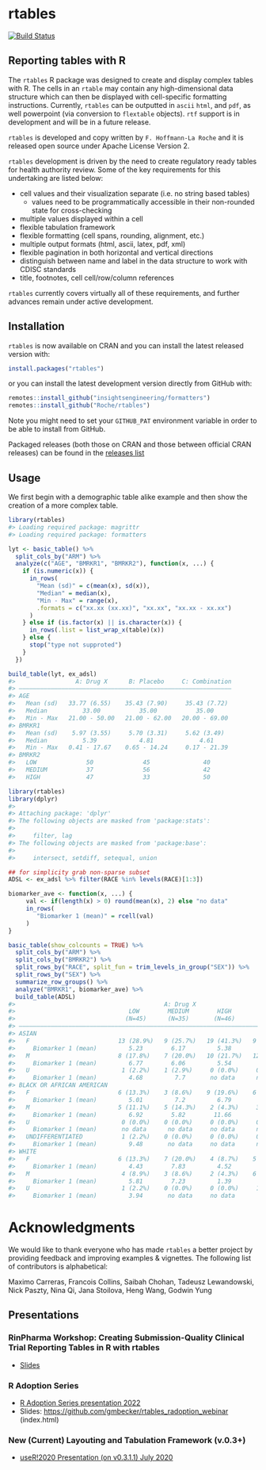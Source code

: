 
<!-- README.md is generated from README.Rmd. Please edit that file -->

# rtables

[![Build
Status](https://travis-ci.org/Roche/rtables.svg?branch=master)](https://travis-ci.org/Roche/rtables/)

## Reporting tables with R

The `rtables` R package was designed to create and display complex
tables with R. The cells in an `rtable` may contain any high-dimensional
data structure which can then be displayed with cell-specific formatting
instructions. Currently, `rtables` can be outputted in `ascii` `html`,
and `pdf`, as well powerpoint (via conversion to `flextable` objects).
`rtf` support is in development and will be in a future release.

`rtables` is developed and copy written by `F. Hoffmann-La Roche` and it
is released open source under Apache License Version 2.

`rtables` development is driven by the need to create regulatory ready
tables for health authority review. Some of the key requirements for
this undertaking are listed below:

- cell values and their visualization separate (i.e. no string based
  tables)
  - values need to be programmatically accessible in their non-rounded
    state for cross-checking
- multiple values displayed within a cell
- flexible tabulation framework
- flexible formatting (cell spans, rounding, alignment, etc.)
- multiple output formats (html, ascii, latex, pdf, xml)
- flexible pagination in both horizontal and vertical directions
- distinguish between name and label in the data structure to work with
  CDISC standards
- title, footnotes, cell cell/row/column references

`rtables` currently covers virtually all of these requirements, and
further advances remain under active development.

## Installation

`rtables` is now available on CRAN and you can install the latest
released version with:

``` r
install.packages("rtables")
```

or you can install the latest development version directly from GitHub
with:

``` r
remotes::install_github("insightsengineering/formatters")
remotes::install_github("Roche/rtables")
```

Note you might need to set your `GITHUB_PAT` environment variable in
order to be able to install from GitHub.

Packaged releases (both those on CRAN and those between official CRAN
releases) can be found in the [releases
list](https://github.com/Roche/rtables/releases)

## Usage

We first begin with a demographic table alike example and then show the
creation of a more complex table.

``` r
library(rtables)
#> Loading required package: magrittr
#> Loading required package: formatters

lyt <- basic_table() %>%
  split_cols_by("ARM") %>%
  analyze(c("AGE", "BMRKR1", "BMRKR2"), function(x, ...) {
    if (is.numeric(x)) {
      in_rows(
        "Mean (sd)" = c(mean(x), sd(x)),
        "Median" = median(x),
        "Min - Max" = range(x),
        .formats = c("xx.xx (xx.xx)", "xx.xx", "xx.xx - xx.xx")
      )
    } else if (is.factor(x) || is.character(x)) {
      in_rows(.list = list_wrap_x(table)(x))
    } else {
      stop("type not supproted")
    }
  })

build_table(lyt, ex_adsl)
#>                 A: Drug X      B: Placebo     C: Combination
#> ————————————————————————————————————————————————————————————
#> AGE                                                         
#>   Mean (sd)   33.77 (6.55)    35.43 (7.90)     35.43 (7.72) 
#>   Median          33.00           35.00           35.00     
#>   Min - Max   21.00 - 50.00   21.00 - 62.00   20.00 - 69.00 
#> BMRKR1                                                      
#>   Mean (sd)    5.97 (3.55)     5.70 (3.31)     5.62 (3.49)  
#>   Median          5.39            4.81             4.61     
#>   Min - Max   0.41 - 17.67    0.65 - 14.24     0.17 - 21.39 
#> BMRKR2                                                      
#>   LOW              50              45               40      
#>   MEDIUM           37              56               42      
#>   HIGH             47              33               50
```

``` r
library(rtables)
library(dplyr)
#> 
#> Attaching package: 'dplyr'
#> The following objects are masked from 'package:stats':
#> 
#>     filter, lag
#> The following objects are masked from 'package:base':
#> 
#>     intersect, setdiff, setequal, union

## for simplicity grab non-sparse subset
ADSL <- ex_adsl %>% filter(RACE %in% levels(RACE)[1:3])

biomarker_ave <- function(x, ...) {
     val <- if(length(x) > 0) round(mean(x), 2) else "no data"
     in_rows(
        "Biomarker 1 (mean)" = rcell(val)
     )
}

basic_table(show_colcounts = TRUE) %>%
  split_cols_by("ARM") %>%
  split_cols_by("BMRKR2") %>%
  split_rows_by("RACE", split_fun = trim_levels_in_group("SEX")) %>%
  split_rows_by("SEX") %>%
  summarize_row_groups() %>%
  analyze("BMRKR1", biomarker_ave) %>%
  build_table(ADSL)
#>                                          A: Drug X                            B: Placebo                           C: Combination           
#>                                LOW        MEDIUM        HIGH         LOW         MEDIUM       HIGH         LOW         MEDIUM        HIGH   
#>                               (N=45)      (N=35)       (N=46)       (N=42)       (N=48)      (N=31)       (N=40)       (N=39)       (N=47)  
#> ————————————————————————————————————————————————————————————————————————————————————————————————————————————————————————————————————————————
#> ASIAN                                                                                                                                       
#>   F                         13 (28.9%)   9 (25.7%)   19 (41.3%)   9 (21.4%)    18 (37.5%)   9 (29.0%)   13 (32.5%)   9 (23.1%)    17 (36.2%)
#>     Biomarker 1 (mean)         5.23        6.17         5.38         5.64         5.55        4.33         5.46         5.48         5.19   
#>   M                         8 (17.8%)    7 (20.0%)   10 (21.7%)   12 (28.6%)   10 (20.8%)   8 (25.8%)   5 (12.5%)    11 (28.2%)   16 (34.0%)
#>     Biomarker 1 (mean)         6.77        6.06         5.54         4.9          4.98        6.81         6.53         5.47         4.98   
#>   U                          1 (2.2%)    1 (2.9%)     0 (0.0%)     0 (0.0%)     0 (0.0%)    1 (3.2%)     0 (0.0%)     1 (2.6%)     1 (2.1%) 
#>     Biomarker 1 (mean)         4.68         7.7       no data      no data      no data       6.97       no data       11.93         9.01   
#> BLACK OR AFRICAN AMERICAN                                                                                                                   
#>   F                         6 (13.3%)    3 (8.6%)    9 (19.6%)    6 (14.3%)    8 (16.7%)    2 (6.5%)    7 (17.5%)    4 (10.3%)     3 (6.4%) 
#>     Biomarker 1 (mean)         5.01         7.2         6.79         6.15         5.26        8.57         5.72         5.76         4.58   
#>   M                         5 (11.1%)    5 (14.3%)    2 (4.3%)     3 (7.1%)    5 (10.4%)    4 (12.9%)   4 (10.0%)    5 (12.8%)    5 (10.6%) 
#>     Biomarker 1 (mean)         6.92        5.82        11.66         4.46         6.14        8.47         6.16         5.25         4.83   
#>   U                          0 (0.0%)    0 (0.0%)     0 (0.0%)     0 (0.0%)     0 (0.0%)    0 (0.0%)     1 (2.5%)     1 (2.6%)     0 (0.0%) 
#>     Biomarker 1 (mean)       no data      no data     no data      no data      no data      no data       2.79         9.82       no data  
#>   UNDIFFERENTIATED           1 (2.2%)    0 (0.0%)     0 (0.0%)     0 (0.0%)     0 (0.0%)    0 (0.0%)     2 (5.0%)     0 (0.0%)     0 (0.0%) 
#>     Biomarker 1 (mean)         9.48       no data     no data      no data      no data      no data       6.46       no data      no data  
#> WHITE                                                                                                                                       
#>   F                         6 (13.3%)    7 (20.0%)    4 (8.7%)    5 (11.9%)    6 (12.5%)    6 (19.4%)   6 (15.0%)     3 (7.7%)     2 (4.3%) 
#>     Biomarker 1 (mean)         4.43        7.83         4.52         6.42         5.07        7.83         6.71         5.87         10.7   
#>   M                          4 (8.9%)    3 (8.6%)     2 (4.3%)    6 (14.3%)     1 (2.1%)    1 (3.2%)     2 (5.0%)    5 (12.8%)     3 (6.4%) 
#>     Biomarker 1 (mean)         5.81        7.23         1.39         4.72         4.58        12.87        2.3          5.1          5.98   
#>   U                          1 (2.2%)    0 (0.0%)     0 (0.0%)     1 (2.4%)     0 (0.0%)    0 (0.0%)     0 (0.0%)     0 (0.0%)     0 (0.0%) 
#>     Biomarker 1 (mean)         3.94       no data     no data        3.77       no data      no data     no data      no data      no data
```

# Acknowledgments

We would like to thank everyone who has made `rtables` a better project
by providing feedback and improving examples & vignettes. The following
list of contributors is alphabetical:

Maximo Carreras, Francois Collins, Saibah Chohan, Tadeusz Lewandowski,
Nick Paszty, Nina Qi, Jana Stoilova, Heng Wang, Godwin Yung

## Presentations

### RinPharma Workshop: Creating Submission-Quality Clinical Trial Reporting Tables in R with rtables

- [Slides](https://docs.google.com/presentation/d/1t0098eh1b8_FaFfRoD7jhP1nxhLmjrJeD5X5MkmKC48)

### R Adoption Series

- [R Adoption Series presentation
  2022](https://www.youtube.com/watch?v=1i6vOId2h4A)
- Slides: <https://github.com/gmbecker/rtables_radoption_webinar>
  (index.html)

### New (Current) Layouting and Tabulation Framework (v.0.3+)

- [useR!2020 Presentation (on v0.3.1.1) July
  2020](https://www.youtube.com/watch?v=CBQzZ8ZhXLA)
